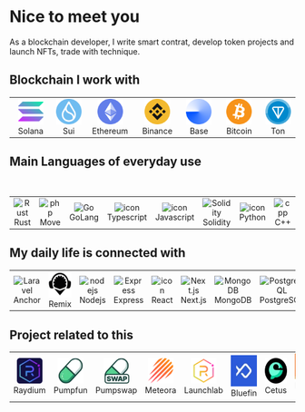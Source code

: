# Nice to meet you
As a blockchain developer, I write smart contrat, develop token projects and launch NFTs, trade with technique.

## Blockchain I work with

<table align="center">

<tr>
  <td align="center" width="90">
    <img src="./icons/solana.svg" height="45" >
    <br>Solana
  </td>
   <td align="center" width="90">
    <img src="./icons/sui.png" height="45" >
    <br>Sui
  </td>
  <td align="center" width="90">
    <img src="./icons/ethereum.png" height="45" >
    <br>Ethereum
  </td>
  <td align="center" width="90">
    <img src="./icons/binance.png" height="45" >
    <br>Binance
  </td>
  <td align="center" width="90">
    <img src="./icons/base.svg" height="45" >
    <br>Base
  </td>
  <td align="center" width="90">
    <img src="./icons/Bitcoin.svg" height="45" >
    <br>Bitcoin
  </td>
  <td align="center" width="90">
    <img src="./icons/ton.png" height="45" >
    <br>Ton
  </td>
</tr>
</table>

## Main Languages of everyday use

<br />

<table align="center">
<!-- skill -->
  <tr>
    <td align="center" width="90">
      <img src="https://skillicons.dev/icons?i=rust" width="45" height="45" alt="Rust" />
      <br>Rust
    </td>
        <td align="center" width="90">
      <img src="https://pontemnetwork.gallerycdn.vsassets.io/extensions/pontemnetwork/move-language/0.5.0/1624039308768/Microsoft.VisualStudio.Services.Icons.Default" width="45" height="45" alt="php" />
      <br>Move
    </td>
     <td align="center" width="90">
      <img src="https://skillicons.dev/icons?i=go" width="45" height="45" alt="Go" />
      <br>GoLang
    </td>
    <td align="center" width="90">
      <img src="https://techstack-generator.vercel.app/ts-icon.svg" alt="icon" width="55" height="55" />
      <br>Typescript
    </td>
    <td align="center" width="90">
      <img src="https://techstack-generator.vercel.app/js-icon.svg" alt="icon" width="55" height="55" />
      <br>Javascript
    </td>
     <td align="center" width="90">
      <img src="https://skillicons.dev/icons?i=solidity" width="45" height="45" alt="Solidity" />
      <br>Solidity
    </td>
    <td align="center" width="90">
      <img src="https://techstack-generator.vercel.app/python-icon.svg" alt="icon" width="55" height="55" />
      <br>Python
    </td>
    <td align="center" width="90">
      <img src="https://skillicons.dev/icons?i=cpp" width="45" height="45" alt="cpp" />
      <br>C++
    </td>

  </tr>
  <!-- network -->
</table>

## My daily life is connected with

<table align="center">
<tr>
<td align="center" width="90">
      <img src="https://camo.githubusercontent.com/590ccfb4e70a27673047ee879ed409981c05b2da403e60b4aaa7961ccdb46001/68747470733a2f2f7062732e7477696d672e636f6d2f6d656469612f46565556614f3958454141756c764b3f666f726d61743d706e67266e616d653d736d616c6c" width="45" height="45" alt="Laravel" />
      <br>Anchor
    </td>
     <td align="center" width="90">
      <img src="./icons/remix.png" width="45" height="45" alt="binance" />
      <br>Remix
    </td>
    <td align="center" width="90">
      <img src="https://skillicons.dev/icons?i=nodejs" width="45" height="45" alt="nodejs" />
      <br>Nodejs
    </td>
    <td align="center" width="90">
      <img src="https://skillicons.dev/icons?i=express" width="45" height="45" alt="Express" />
      <br>Express
    </td>
    <td align="center" width="90">
      <img src="https://techstack-generator.vercel.app/react-icon.svg" alt="icon" width="55" height="55" />
      <br>React
    </td>
    <td align="center" width="90">
      <img src="https://skillicons.dev/icons?i=nextjs" width="45" height="45" alt="Next.js" />
      <br>Next.js
    </td>
    <td align="center" width="90">
      <img src="https://skillicons.dev/icons?i=mongodb" width="45" height="45" alt="MongoDB" />
      <br>MongoDB
    </td>
    <td align="center" width="90">
      <img src="https://skillicons.dev/icons?i=postgres" width="45" height="45" alt="PostgreSQL" />
      <br>PostgreSQL
    </td>
    <td align="center" width="90">
      <img src="https://skillicons.dev/icons?i=mysql" width="45" height="45" alt="MySQL" />
      <br>MySQL
    </td>
  </tr>
  </table>

## Project related to this

<table align="center">
  <tr>
    <td align="center" width="90">
      <img src="./icons/raydium.webp" width="45" height="45" alt="DeepSeek" />
      <br>Raydium
    </td>
    <td align="center" width="90">
      <img src="./icons/pumpfun.webp" width="45" height="45" alt="LangChain" />
      <br>Pumpfun
    </td>
    <td align="center" width="90">
      <img src="./icons/pumpswap.webp" width="45" height="45" alt="HuggingFace" />
      <br>Pumpswap
    </td>
    <td align="center" width="90">
      <img src="./icons/meteora.webp" width="45" height="45" alt="Meteora" />
      <br>Meteora
    </td>
    <td align="center" width="90">
      <img src="./icons/launchlab.webp" width="45" height="45" alt="TensorFlow" />
      <br>Launchlab
    </td>
    <td align="center" width="90">
      <img src="./icons/bluefin.webp" alt="PyTorch" width="55" height="55" />
      <br>Bluefin
    </td>
    <td align="center" width="90">
      <img src="./icons/cetus.webp" width="45" height="45" alt="Ollama" />
      <br>Cetus
    </td>
    <td align="center" width="90">
      <img src="./icons/nyla.jpg" width="45" height="45" alt="binance" />
      <br>Nyla AI
    </td>
    <td align="center" width="90">
      <img src="./icons/agent.webp" width="45" alt="VApi" />
      <br>Agent S
    </td>
  </tr>
  
</table>
